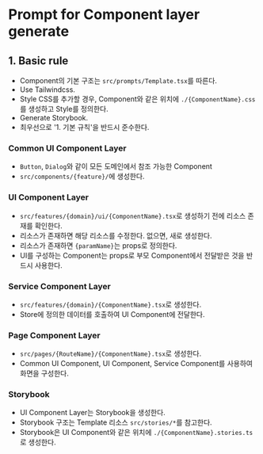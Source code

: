 # Prompt for Component layer generate

## 1. Basic rule

- Component의 기본 구조는 `src/prompts/Template.tsx`를 따른다.
- Use Tailwindcss.
- Style CSS를 추가할 경우, Component와 같은 위치에 `./{ComponentName}.css`를 생성하고 Style를 정의한다.
- Generate Storybook.
- 최우선으로 '1. 기본 규칙'을 반드시 준수한다.

### Common UI Component Layer

- `Button`, `Dialog`와 같이 모든 도메인에서 참조 가능한 Component
- `src/components/{feature}/`에 생성한다.

### UI Component Layer

- `src/features/{domain}/ui/{ComponentName}.tsx`로 생성하기 전에 리소스 존재를 확인한다.
- 리소스가 존재하면 해당 리소스를 수정한다. 없으면, 새로 생성한다.
- 리소스가 존재하면 `{paramName}`는 props로 정의한다.
- UI를 구성하는 Component는 props로 부모 Component에서 전달받은 것을 반드시 사용한다.

### Service Component Layer

- `src/features/{domain}/{ComponentName}.tsx`로 생성한다.
- Store에 정의한 데이터를 호출하여 UI Component에 전달한다.

### Page Component Layer

- `src/pages/{RouteName}/{ComponentName}.tsx`로 생성한다.
- Common UI Component, UI Component, Service Component를 사용하여 화면을 구성한다.

### Storybook

- UI Component Layer는 Storybook을 생성한다.
- Storybook 구조는 Template 리소스 `src/stories/*`를 참고한다.
- Storybook은 UI Component와 같은 위치에 `./{ComponentName}.stories.ts`로 생성한다.
